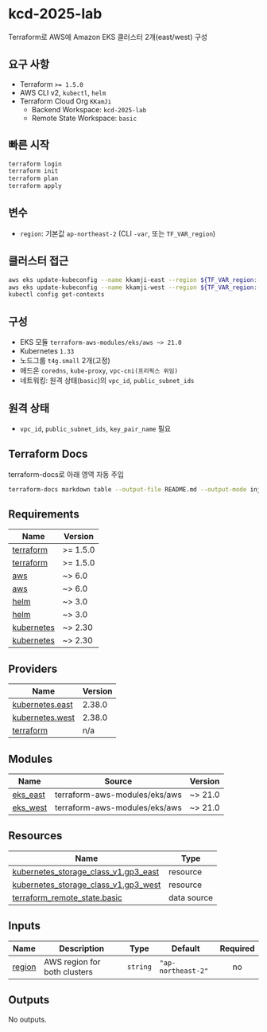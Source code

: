 # kcd-2025-lab

Terraform로 AWS에 Amazon EKS 클러스터 2개(east/west) 구성

## 요구 사항

- Terraform `>= 1.5.0`
- AWS CLI v2, `kubectl`, `helm`
- Terraform Cloud Org `KKamJi`
  - Backend Workspace: `kcd-2025-lab`
  - Remote State Workspace: `basic`

## 빠른 시작

```bash
terraform login
terraform init
terraform plan
terraform apply
```

## 변수

- `region`: 기본값 `ap-northeast-2` (CLI `-var`, 또는 `TF_VAR_region`)

## 클러스터 접근

```bash
aws eks update-kubeconfig --name kkamji-east --region ${TF_VAR_region:-ap-northeast-2}
aws eks update-kubeconfig --name kkamji-west --region ${TF_VAR_region:-ap-northeast-2}
kubectl config get-contexts
```

## 구성

- EKS 모듈 `terraform-aws-modules/eks/aws ~> 21.0`
- Kubernetes `1.33`
- 노드그룹 `t4g.small` 2개(고정)
- 애드온 `coredns`, `kube-proxy`, `vpc-cni(프리픽스 위임)`
- 네트워킹: 원격 상태(`basic`)의 `vpc_id`, `public_subnet_ids`

## 원격 상태

- `vpc_id`, `public_subnet_ids`, `key_pair_name` 필요

## Terraform Docs

terraform-docs로 아래 영역 자동 주입

```bash
terraform-docs markdown table --output-file README.md --output-mode inject .
```

<!-- BEGIN_TF_DOCS -->
## Requirements

| Name | Version |
|------|---------|
| <a name="requirement_terraform"></a> [terraform](#requirement\_terraform) | >= 1.5.0 |
| <a name="requirement_terraform"></a> [terraform](#requirement\_terraform) | >= 1.5.0 |
| <a name="requirement_aws"></a> [aws](#requirement\_aws) | ~> 6.0 |
| <a name="requirement_aws"></a> [aws](#requirement\_aws) | ~> 6.0 |
| <a name="requirement_helm"></a> [helm](#requirement\_helm) | ~> 3.0 |
| <a name="requirement_helm"></a> [helm](#requirement\_helm) | ~> 3.0 |
| <a name="requirement_kubernetes"></a> [kubernetes](#requirement\_kubernetes) | ~> 2.30 |
| <a name="requirement_kubernetes"></a> [kubernetes](#requirement\_kubernetes) | ~> 2.30 |

## Providers

| Name | Version |
|------|---------|
| <a name="provider_kubernetes.east"></a> [kubernetes.east](#provider\_kubernetes.east) | 2.38.0 |
| <a name="provider_kubernetes.west"></a> [kubernetes.west](#provider\_kubernetes.west) | 2.38.0 |
| <a name="provider_terraform"></a> [terraform](#provider\_terraform) | n/a |

## Modules

| Name | Source | Version |
|------|--------|---------|
| <a name="module_eks_east"></a> [eks\_east](#module\_eks\_east) | terraform-aws-modules/eks/aws | ~> 21.0 |
| <a name="module_eks_west"></a> [eks\_west](#module\_eks\_west) | terraform-aws-modules/eks/aws | ~> 21.0 |

## Resources

| Name | Type |
|------|------|
| [kubernetes_storage_class_v1.gp3_east](https://registry.terraform.io/providers/hashicorp/kubernetes/latest/docs/resources/storage_class_v1) | resource |
| [kubernetes_storage_class_v1.gp3_west](https://registry.terraform.io/providers/hashicorp/kubernetes/latest/docs/resources/storage_class_v1) | resource |
| [terraform_remote_state.basic](https://registry.terraform.io/providers/hashicorp/terraform/latest/docs/data-sources/remote_state) | data source |

## Inputs

| Name | Description | Type | Default | Required |
|------|-------------|------|---------|:--------:|
| <a name="input_region"></a> [region](#input\_region) | AWS region for both clusters | `string` | `"ap-northeast-2"` | no |

## Outputs

No outputs.
<!-- END_TF_DOCS -->
